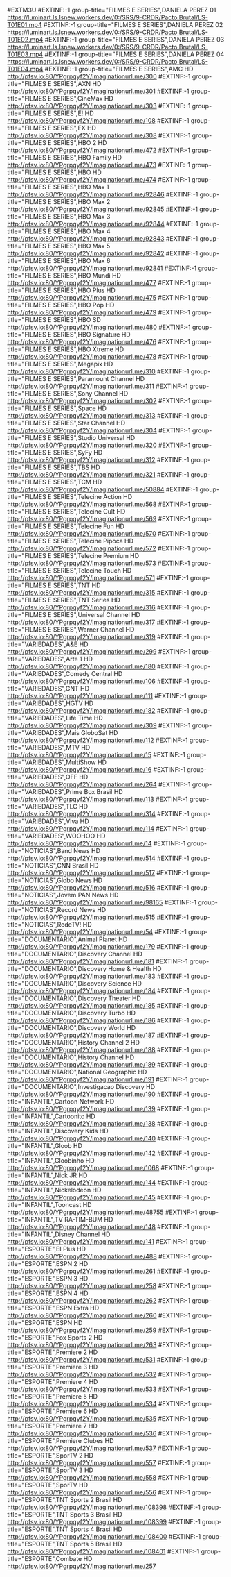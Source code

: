 #EXTM3U
#EXTINF:-1 group-title="FILMES E SERIES",DANIELA PEREZ 01
https://luminart.ls.lsnew.workers.dev/0:/SRS/9-CRDR/Pacto.Brutal/LS-T01E01.mp4
#EXTINF:-1 group-title="FILMES E SERIES",DANIELA PEREZ 02
https://luminart.ls.lsnew.workers.dev/0:/SRS/9-CRDR/Pacto.Brutal/LS-T01E02.mp4
#EXTINF:-1 group-title="FILMES E SERIES",DANIELA PEREZ 03
https://luminart.ls.lsnew.workers.dev/0:/SRS/9-CRDR/Pacto.Brutal/LS-T01E03.mp4
#EXTINF:-1 group-title="FILMES E SERIES",DANIELA PEREZ 04
https://luminart.ls.lsnew.workers.dev/0:/SRS/9-CRDR/Pacto.Brutal/LS-T01E04.mp4
#EXTINF:-1 group-title="FILMES E SERIES",AMC HD
http://pfsv.io:80/YPgrpqyf2Y/imaginationurl.me/300
#EXTINF:-1 group-title="FILMES E SERIES",AXN HD
http://pfsv.io:80/YPgrpqyf2Y/imaginationurl.me/301
#EXTINF:-1 group-title="FILMES E SERIES",CineMax HD
http://pfsv.io:80/YPgrpqyf2Y/imaginationurl.me/303
#EXTINF:-1 group-title="FILMES E SERIES",E! HD
http://pfsv.io:80/YPgrpqyf2Y/imaginationurl.me/108
#EXTINF:-1 group-title="FILMES E SERIES",FX HD
http://pfsv.io:80/YPgrpqyf2Y/imaginationurl.me/308
#EXTINF:-1 group-title="FILMES E SERIES",HBO 2 HD
http://pfsv.io:80/YPgrpqyf2Y/imaginationurl.me/472
#EXTINF:-1 group-title="FILMES E SERIES",HBO Family HD
http://pfsv.io:80/YPgrpqyf2Y/imaginationurl.me/473
#EXTINF:-1 group-title="FILMES E SERIES",HBO HD
http://pfsv.io:80/YPgrpqyf2Y/imaginationurl.me/474
#EXTINF:-1 group-title="FILMES E SERIES",HBO Max 1
http://pfsv.io:80/YPgrpqyf2Y/imaginationurl.me/92846
#EXTINF:-1 group-title="FILMES E SERIES",HBO Max 2
http://pfsv.io:80/YPgrpqyf2Y/imaginationurl.me/92845
#EXTINF:-1 group-title="FILMES E SERIES",HBO Max 3
http://pfsv.io:80/YPgrpqyf2Y/imaginationurl.me/92844
#EXTINF:-1 group-title="FILMES E SERIES",HBO Max 4
http://pfsv.io:80/YPgrpqyf2Y/imaginationurl.me/92843
#EXTINF:-1 group-title="FILMES E SERIES",HBO Max 5
http://pfsv.io:80/YPgrpqyf2Y/imaginationurl.me/92842
#EXTINF:-1 group-title="FILMES E SERIES",HBO Max 6
http://pfsv.io:80/YPgrpqyf2Y/imaginationurl.me/92841
#EXTINF:-1 group-title="FILMES E SERIES",HBO Mundi HD
http://pfsv.io:80/YPgrpqyf2Y/imaginationurl.me/477
#EXTINF:-1 group-title="FILMES E SERIES",HBO Plus HD
http://pfsv.io:80/YPgrpqyf2Y/imaginationurl.me/475
#EXTINF:-1 group-title="FILMES E SERIES",HBO Pop HD
http://pfsv.io:80/YPgrpqyf2Y/imaginationurl.me/479
#EXTINF:-1 group-title="FILMES E SERIES",HBO SD
http://pfsv.io:80/YPgrpqyf2Y/imaginationurl.me/480
#EXTINF:-1 group-title="FILMES E SERIES",HBO Signature HD
http://pfsv.io:80/YPgrpqyf2Y/imaginationurl.me/476
#EXTINF:-1 group-title="FILMES E SERIES",HBO Xtreme HD
http://pfsv.io:80/YPgrpqyf2Y/imaginationurl.me/478
#EXTINF:-1 group-title="FILMES E SERIES",Megapix HD
http://pfsv.io:80/YPgrpqyf2Y/imaginationurl.me/310
#EXTINF:-1 group-title="FILMES E SERIES",Paramount Channel HD
http://pfsv.io:80/YPgrpqyf2Y/imaginationurl.me/311
#EXTINF:-1 group-title="FILMES E SERIES",Sony Channel HD
http://pfsv.io:80/YPgrpqyf2Y/imaginationurl.me/302
#EXTINF:-1 group-title="FILMES E SERIES",Space HD
http://pfsv.io:80/YPgrpqyf2Y/imaginationurl.me/313
#EXTINF:-1 group-title="FILMES E SERIES",Star Channel HD
http://pfsv.io:80/YPgrpqyf2Y/imaginationurl.me/304
#EXTINF:-1 group-title="FILMES E SERIES",Studio Universal HD
http://pfsv.io:80/YPgrpqyf2Y/imaginationurl.me/320
#EXTINF:-1 group-title="FILMES E SERIES",SyFy HD
http://pfsv.io:80/YPgrpqyf2Y/imaginationurl.me/312
#EXTINF:-1 group-title="FILMES E SERIES",TBS HD
http://pfsv.io:80/YPgrpqyf2Y/imaginationurl.me/321
#EXTINF:-1 group-title="FILMES E SERIES",TCM HD
http://pfsv.io:80/YPgrpqyf2Y/imaginationurl.me/50884
#EXTINF:-1 group-title="FILMES E SERIES",Telecine Action HD
http://pfsv.io:80/YPgrpqyf2Y/imaginationurl.me/568
#EXTINF:-1 group-title="FILMES E SERIES",Telecine Cult HD
http://pfsv.io:80/YPgrpqyf2Y/imaginationurl.me/569
#EXTINF:-1 group-title="FILMES E SERIES",Telecine Fun HD
http://pfsv.io:80/YPgrpqyf2Y/imaginationurl.me/570
#EXTINF:-1 group-title="FILMES E SERIES",Telecine Pipoca HD
http://pfsv.io:80/YPgrpqyf2Y/imaginationurl.me/572
#EXTINF:-1 group-title="FILMES E SERIES",Telecine Premium HD
http://pfsv.io:80/YPgrpqyf2Y/imaginationurl.me/573
#EXTINF:-1 group-title="FILMES E SERIES",Telecine Touch HD
http://pfsv.io:80/YPgrpqyf2Y/imaginationurl.me/571
#EXTINF:-1 group-title="FILMES E SERIES",TNT HD
http://pfsv.io:80/YPgrpqyf2Y/imaginationurl.me/315
#EXTINF:-1 group-title="FILMES E SERIES",TNT Series HD
http://pfsv.io:80/YPgrpqyf2Y/imaginationurl.me/316
#EXTINF:-1 group-title="FILMES E SERIES",Universal Channel HD
http://pfsv.io:80/YPgrpqyf2Y/imaginationurl.me/317
#EXTINF:-1 group-title="FILMES E SERIES",Warner Channel HD
http://pfsv.io:80/YPgrpqyf2Y/imaginationurl.me/319
#EXTINF:-1 group-title="VARIEDADES",A&E HD
http://pfsv.io:80/YPgrpqyf2Y/imaginationurl.me/299
#EXTINF:-1 group-title="VARIEDADES",Arte 1 HD
http://pfsv.io:80/YPgrpqyf2Y/imaginationurl.me/180
#EXTINF:-1 group-title="VARIEDADES",Comedy Central HD
http://pfsv.io:80/YPgrpqyf2Y/imaginationurl.me/106
#EXTINF:-1 group-title="VARIEDADES",GNT HD
http://pfsv.io:80/YPgrpqyf2Y/imaginationurl.me/111
#EXTINF:-1 group-title="VARIEDADES",HGTV HD
http://pfsv.io:80/YPgrpqyf2Y/imaginationurl.me/182
#EXTINF:-1 group-title="VARIEDADES",Life Time HD
http://pfsv.io:80/YPgrpqyf2Y/imaginationurl.me/309
#EXTINF:-1 group-title="VARIEDADES",Mais GloboSat HD
http://pfsv.io:80/YPgrpqyf2Y/imaginationurl.me/112
#EXTINF:-1 group-title="VARIEDADES",MTV HD
http://pfsv.io:80/YPgrpqyf2Y/imaginationurl.me/15
#EXTINF:-1 group-title="VARIEDADES",MultiShow HD
http://pfsv.io:80/YPgrpqyf2Y/imaginationurl.me/16
#EXTINF:-1 group-title="VARIEDADES",OFF HD
http://pfsv.io:80/YPgrpqyf2Y/imaginationurl.me/264
#EXTINF:-1 group-title="VARIEDADES",Prime Box Brasil HD
http://pfsv.io:80/YPgrpqyf2Y/imaginationurl.me/113
#EXTINF:-1 group-title="VARIEDADES",TLC HD
http://pfsv.io:80/YPgrpqyf2Y/imaginationurl.me/314
#EXTINF:-1 group-title="VARIEDADES",Viva HD
http://pfsv.io:80/YPgrpqyf2Y/imaginationurl.me/114
#EXTINF:-1 group-title="VARIEDADES",WOOHOO HD
http://pfsv.io:80/YPgrpqyf2Y/imaginationurl.me/14
#EXTINF:-1 group-title="NOTICIAS",Band News HD
http://pfsv.io:80/YPgrpqyf2Y/imaginationurl.me/514
#EXTINF:-1 group-title="NOTICIAS",CNN Brasil HD
http://pfsv.io:80/YPgrpqyf2Y/imaginationurl.me/517
#EXTINF:-1 group-title="NOTICIAS",Globo News HD
http://pfsv.io:80/YPgrpqyf2Y/imaginationurl.me/516
#EXTINF:-1 group-title="NOTICIAS",Jovem PAN News HD
http://pfsv.io:80/YPgrpqyf2Y/imaginationurl.me/98165
#EXTINF:-1 group-title="NOTICIAS",Record News HD
http://pfsv.io:80/YPgrpqyf2Y/imaginationurl.me/515
#EXTINF:-1 group-title="NOTICIAS",RedeTV! HD
http://pfsv.io:80/YPgrpqyf2Y/imaginationurl.me/54
#EXTINF:-1 group-title="DOCUMENTARIO",Animal Planet HD
http://pfsv.io:80/YPgrpqyf2Y/imaginationurl.me/179
#EXTINF:-1 group-title="DOCUMENTARIO",Discovery Channel HD
http://pfsv.io:80/YPgrpqyf2Y/imaginationurl.me/181
#EXTINF:-1 group-title="DOCUMENTARIO",Discovery Home & Health HD
http://pfsv.io:80/YPgrpqyf2Y/imaginationurl.me/183
#EXTINF:-1 group-title="DOCUMENTARIO",Discovery Science HD
http://pfsv.io:80/YPgrpqyf2Y/imaginationurl.me/184
#EXTINF:-1 group-title="DOCUMENTARIO",Discovery Theater HD
http://pfsv.io:80/YPgrpqyf2Y/imaginationurl.me/185
#EXTINF:-1 group-title="DOCUMENTARIO",Discovery Turbo HD
http://pfsv.io:80/YPgrpqyf2Y/imaginationurl.me/186
#EXTINF:-1 group-title="DOCUMENTARIO",Discovery World HD
http://pfsv.io:80/YPgrpqyf2Y/imaginationurl.me/187
#EXTINF:-1 group-title="DOCUMENTARIO",History Channel 2 HD
http://pfsv.io:80/YPgrpqyf2Y/imaginationurl.me/188
#EXTINF:-1 group-title="DOCUMENTARIO",History Channel HD
http://pfsv.io:80/YPgrpqyf2Y/imaginationurl.me/189
#EXTINF:-1 group-title="DOCUMENTARIO",National Geographic HD
http://pfsv.io:80/YPgrpqyf2Y/imaginationurl.me/191
#EXTINF:-1 group-title="DOCUMENTARIO",Investigacao Discovery HD
http://pfsv.io:80/YPgrpqyf2Y/imaginationurl.me/190
#EXTINF:-1 group-title="INFANTIL",Cartoon Network HD
http://pfsv.io:80/YPgrpqyf2Y/imaginationurl.me/139
#EXTINF:-1 group-title="INFANTIL",Cartoonito HD
http://pfsv.io:80/YPgrpqyf2Y/imaginationurl.me/138
#EXTINF:-1 group-title="INFANTIL",Discovery Kids HD
http://pfsv.io:80/YPgrpqyf2Y/imaginationurl.me/140
#EXTINF:-1 group-title="INFANTIL",Gloob HD
http://pfsv.io:80/YPgrpqyf2Y/imaginationurl.me/142
#EXTINF:-1 group-title="INFANTIL",Gloobinho HD
http://pfsv.io:80/YPgrpqyf2Y/imaginationurl.me/1068
#EXTINF:-1 group-title="INFANTIL",Nick JR HD
http://pfsv.io:80/YPgrpqyf2Y/imaginationurl.me/144
#EXTINF:-1 group-title="INFANTIL",Nickelodeon HD
http://pfsv.io:80/YPgrpqyf2Y/imaginationurl.me/145
#EXTINF:-1 group-title="INFANTIL",Tooncast HD
http://pfsv.io:80/YPgrpqyf2Y/imaginationurl.me/48755
#EXTINF:-1 group-title="INFANTIL",TV RA-TIM-BUM HD
http://pfsv.io:80/YPgrpqyf2Y/imaginationurl.me/148
#EXTINF:-1 group-title="INFANTIL",Disney Channel HD
http://pfsv.io:80/YPgrpqyf2Y/imaginationurl.me/141
#EXTINF:-1 group-title="ESPORTE",EI Plus HD
http://pfsv.io:80/YPgrpqyf2Y/imaginationurl.me/488
#EXTINF:-1 group-title="ESPORTE",ESPN 2 HD
http://pfsv.io:80/YPgrpqyf2Y/imaginationurl.me/261
#EXTINF:-1 group-title="ESPORTE",ESPN 3 HD
http://pfsv.io:80/YPgrpqyf2Y/imaginationurl.me/258
#EXTINF:-1 group-title="ESPORTE",ESPN 4 HD
http://pfsv.io:80/YPgrpqyf2Y/imaginationurl.me/262
#EXTINF:-1 group-title="ESPORTE",ESPN Extra HD
http://pfsv.io:80/YPgrpqyf2Y/imaginationurl.me/260
#EXTINF:-1 group-title="ESPORTE",ESPN HD
http://pfsv.io:80/YPgrpqyf2Y/imaginationurl.me/259
#EXTINF:-1 group-title="ESPORTE",Fox Sports 2 HD
http://pfsv.io:80/YPgrpqyf2Y/imaginationurl.me/263
#EXTINF:-1 group-title="ESPORTE",Premiere 2 HD
http://pfsv.io:80/YPgrpqyf2Y/imaginationurl.me/531
#EXTINF:-1 group-title="ESPORTE",Premiere 3 HD
http://pfsv.io:80/YPgrpqyf2Y/imaginationurl.me/532
#EXTINF:-1 group-title="ESPORTE",Premiere 4 HD
http://pfsv.io:80/YPgrpqyf2Y/imaginationurl.me/533
#EXTINF:-1 group-title="ESPORTE",Premiere 5 HD
http://pfsv.io:80/YPgrpqyf2Y/imaginationurl.me/534
#EXTINF:-1 group-title="ESPORTE",Premiere 6 HD
http://pfsv.io:80/YPgrpqyf2Y/imaginationurl.me/535
#EXTINF:-1 group-title="ESPORTE",Premiere 7 HD
http://pfsv.io:80/YPgrpqyf2Y/imaginationurl.me/536
#EXTINF:-1 group-title="ESPORTE",Premiere Clubes HD
http://pfsv.io:80/YPgrpqyf2Y/imaginationurl.me/537
#EXTINF:-1 group-title="ESPORTE",SporTV 2 HD
http://pfsv.io:80/YPgrpqyf2Y/imaginationurl.me/557
#EXTINF:-1 group-title="ESPORTE",SporTV 3 HD
http://pfsv.io:80/YPgrpqyf2Y/imaginationurl.me/558
#EXTINF:-1 group-title="ESPORTE",SporTV HD
http://pfsv.io:80/YPgrpqyf2Y/imaginationurl.me/556
#EXTINF:-1 group-title="ESPORTE",TNT Sports 2 Brasil HD
http://pfsv.io:80/YPgrpqyf2Y/imaginationurl.me/108398
#EXTINF:-1 group-title="ESPORTE",TNT Sports 3 Brasil HD
http://pfsv.io:80/YPgrpqyf2Y/imaginationurl.me/108399
#EXTINF:-1 group-title="ESPORTE",TNT Sports 4 Brasil HD
http://pfsv.io:80/YPgrpqyf2Y/imaginationurl.me/108400
#EXTINF:-1 group-title="ESPORTE",TNT Sports 5 Brasil HD
http://pfsv.io:80/YPgrpqyf2Y/imaginationurl.me/108401
#EXTINF:-1 group-title="ESPORTE",Combate HD
http://pfsv.io:80/YPgrpqyf2Y/imaginationurl.me/257
